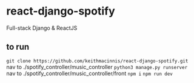 # react-django-spotify
Full-stack Django &amp; ReactJS 



## to run
``` git clone https://github.com/keithmacinnis/react-django-spotify.git ```
nav to ./spotify_controller/music_controller
``` python3 manage.py runserver ```
nav to ./spotify_controller/music_controller/front
``` npm i ``` 
``` npm run dev ```
